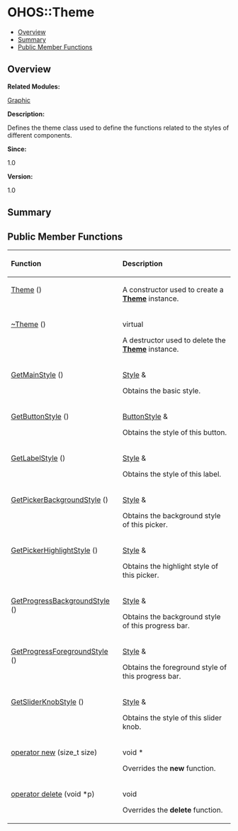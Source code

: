# OHOS::Theme<a name="EN-US_TOPIC_0000001055198164"></a>

-   [Overview](#section1834621195165635)
-   [Summary](#section1926324161165635)
-   [Public Member Functions](#pub-methods)

## **Overview**<a name="section1834621195165635"></a>

**Related Modules:**

[Graphic](graphic.md)

**Description:**

Defines the theme class used to define the functions related to the styles of different components. 

**Since:**

1.0

**Version:**

1.0

## **Summary**<a name="section1926324161165635"></a>

## Public Member Functions<a name="pub-methods"></a>

<a name="table1238953745165635"></a>
<table><thead align="left"><tr id="row1030870828165635"><th class="cellrowborder" valign="top" width="50%" id="mcps1.1.3.1.1"><p id="p779703249165635"><a name="p779703249165635"></a><a name="p779703249165635"></a>Function</p>
</th>
<th class="cellrowborder" valign="top" width="50%" id="mcps1.1.3.1.2"><p id="p1138016814165635"><a name="p1138016814165635"></a><a name="p1138016814165635"></a>Description</p>
</th>
</tr>
</thead>
<tbody><tr id="row1327507896165635"><td class="cellrowborder" valign="top" width="50%" headers="mcps1.1.3.1.1 "><p id="p847094232165635"><a name="p847094232165635"></a><a name="p847094232165635"></a><a href="graphic.md#ga375bdd5a61da0f2bc437a531c8958d70">Theme</a> ()</p>
</td>
<td class="cellrowborder" valign="top" width="50%" headers="mcps1.1.3.1.2 "><p id="p2133312892165635"><a name="p2133312892165635"></a><a name="p2133312892165635"></a> </p>
<p id="p1681955602165635"><a name="p1681955602165635"></a><a name="p1681955602165635"></a>A constructor used to create a <strong id="b2109716160165635"><a name="b2109716160165635"></a><a name="b2109716160165635"></a><a href="ohos-theme.md">Theme</a></strong> instance. </p>
</td>
</tr>
<tr id="row1719160929165635"><td class="cellrowborder" valign="top" width="50%" headers="mcps1.1.3.1.1 "><p id="p1108526798165635"><a name="p1108526798165635"></a><a name="p1108526798165635"></a><a href="graphic.md#ga7de1b9b039dd5aee8493f4aad889358f">~Theme</a> ()</p>
</td>
<td class="cellrowborder" valign="top" width="50%" headers="mcps1.1.3.1.2 "><p id="p1878451332165635"><a name="p1878451332165635"></a><a name="p1878451332165635"></a>virtual </p>
<p id="p2072900717165635"><a name="p2072900717165635"></a><a name="p2072900717165635"></a>A destructor used to delete the <strong id="b822579095165635"><a name="b822579095165635"></a><a name="b822579095165635"></a><a href="ohos-theme.md">Theme</a></strong> instance. </p>
</td>
</tr>
<tr id="row1178290462165635"><td class="cellrowborder" valign="top" width="50%" headers="mcps1.1.3.1.1 "><p id="p118309927165635"><a name="p118309927165635"></a><a name="p118309927165635"></a><a href="graphic.md#ga141064843f4b5524b91f3f7c3cb21d11">GetMainStyle</a> ()</p>
</td>
<td class="cellrowborder" valign="top" width="50%" headers="mcps1.1.3.1.2 "><p id="p1538428702165635"><a name="p1538428702165635"></a><a name="p1538428702165635"></a><a href="ohos-style.md">Style</a> &amp; </p>
<p id="p1944957893165635"><a name="p1944957893165635"></a><a name="p1944957893165635"></a>Obtains the basic style. </p>
</td>
</tr>
<tr id="row292943000165635"><td class="cellrowborder" valign="top" width="50%" headers="mcps1.1.3.1.1 "><p id="p2033238335165635"><a name="p2033238335165635"></a><a name="p2033238335165635"></a><a href="graphic.md#ga0b1ce70a05042464e32e5bbddbc8f715">GetButtonStyle</a> ()</p>
</td>
<td class="cellrowborder" valign="top" width="50%" headers="mcps1.1.3.1.2 "><p id="p1059913616165635"><a name="p1059913616165635"></a><a name="p1059913616165635"></a><a href="ohos-buttonstyle.md">ButtonStyle</a> &amp; </p>
<p id="p1134476194165635"><a name="p1134476194165635"></a><a name="p1134476194165635"></a>Obtains the style of this button. </p>
</td>
</tr>
<tr id="row1593823800165635"><td class="cellrowborder" valign="top" width="50%" headers="mcps1.1.3.1.1 "><p id="p1809941359165635"><a name="p1809941359165635"></a><a name="p1809941359165635"></a><a href="graphic.md#ga1d56911596bb1b1480a412ac9c3ff0ed">GetLabelStyle</a> ()</p>
</td>
<td class="cellrowborder" valign="top" width="50%" headers="mcps1.1.3.1.2 "><p id="p127104221165635"><a name="p127104221165635"></a><a name="p127104221165635"></a><a href="ohos-style.md">Style</a> &amp; </p>
<p id="p931646660165635"><a name="p931646660165635"></a><a name="p931646660165635"></a>Obtains the style of this label. </p>
</td>
</tr>
<tr id="row1726902589165635"><td class="cellrowborder" valign="top" width="50%" headers="mcps1.1.3.1.1 "><p id="p1063053190165635"><a name="p1063053190165635"></a><a name="p1063053190165635"></a><a href="graphic.md#ga17e000653498ceec378b79a1f25cf490">GetPickerBackgroundStyle</a> ()</p>
</td>
<td class="cellrowborder" valign="top" width="50%" headers="mcps1.1.3.1.2 "><p id="p1451985042165635"><a name="p1451985042165635"></a><a name="p1451985042165635"></a><a href="ohos-style.md">Style</a> &amp; </p>
<p id="p57528348165635"><a name="p57528348165635"></a><a name="p57528348165635"></a>Obtains the background style of this picker. </p>
</td>
</tr>
<tr id="row657199383165635"><td class="cellrowborder" valign="top" width="50%" headers="mcps1.1.3.1.1 "><p id="p1036521990165635"><a name="p1036521990165635"></a><a name="p1036521990165635"></a><a href="graphic.md#ga40c28c8cf0f19f8507b34e8c3af88c6b">GetPickerHighlightStyle</a> ()</p>
</td>
<td class="cellrowborder" valign="top" width="50%" headers="mcps1.1.3.1.2 "><p id="p776135006165635"><a name="p776135006165635"></a><a name="p776135006165635"></a><a href="ohos-style.md">Style</a> &amp; </p>
<p id="p1039398327165635"><a name="p1039398327165635"></a><a name="p1039398327165635"></a>Obtains the highlight style of this picker. </p>
</td>
</tr>
<tr id="row251276549165635"><td class="cellrowborder" valign="top" width="50%" headers="mcps1.1.3.1.1 "><p id="p2126363287165635"><a name="p2126363287165635"></a><a name="p2126363287165635"></a><a href="graphic.md#gafbc7c3ae50f322fbb9c12d06eb50b9bf">GetProgressBackgroundStyle</a> ()</p>
</td>
<td class="cellrowborder" valign="top" width="50%" headers="mcps1.1.3.1.2 "><p id="p684391735165635"><a name="p684391735165635"></a><a name="p684391735165635"></a><a href="ohos-style.md">Style</a> &amp; </p>
<p id="p240394187165635"><a name="p240394187165635"></a><a name="p240394187165635"></a>Obtains the background style of this progress bar. </p>
</td>
</tr>
<tr id="row303832487165635"><td class="cellrowborder" valign="top" width="50%" headers="mcps1.1.3.1.1 "><p id="p376379272165635"><a name="p376379272165635"></a><a name="p376379272165635"></a><a href="graphic.md#ga0366f405bc2221944783a96c14f89b8a">GetProgressForegroundStyle</a> ()</p>
</td>
<td class="cellrowborder" valign="top" width="50%" headers="mcps1.1.3.1.2 "><p id="p1279612769165635"><a name="p1279612769165635"></a><a name="p1279612769165635"></a><a href="ohos-style.md">Style</a> &amp; </p>
<p id="p1880055155165635"><a name="p1880055155165635"></a><a name="p1880055155165635"></a>Obtains the foreground style of this progress bar. </p>
</td>
</tr>
<tr id="row1409089494165635"><td class="cellrowborder" valign="top" width="50%" headers="mcps1.1.3.1.1 "><p id="p1507282679165635"><a name="p1507282679165635"></a><a name="p1507282679165635"></a><a href="graphic.md#gad528fd10d4b9bcec9d1951c1c54674ee">GetSliderKnobStyle</a> ()</p>
</td>
<td class="cellrowborder" valign="top" width="50%" headers="mcps1.1.3.1.2 "><p id="p1096231570165635"><a name="p1096231570165635"></a><a name="p1096231570165635"></a><a href="ohos-style.md">Style</a> &amp; </p>
<p id="p1316947765165635"><a name="p1316947765165635"></a><a name="p1316947765165635"></a>Obtains the style of this slider knob. </p>
</td>
</tr>
<tr id="row1799578003165635"><td class="cellrowborder" valign="top" width="50%" headers="mcps1.1.3.1.1 "><p id="p2115489330165635"><a name="p2115489330165635"></a><a name="p2115489330165635"></a><a href="graphic.md#ga4854963aa969ee20a6cd174a70f5cd23">operator new</a> (size_t size)</p>
</td>
<td class="cellrowborder" valign="top" width="50%" headers="mcps1.1.3.1.2 "><p id="p496889276165635"><a name="p496889276165635"></a><a name="p496889276165635"></a>void * </p>
<p id="p1961079407165635"><a name="p1961079407165635"></a><a name="p1961079407165635"></a>Overrides the <strong id="b784859031165635"><a name="b784859031165635"></a><a name="b784859031165635"></a>new</strong> function. </p>
</td>
</tr>
<tr id="row330113135165635"><td class="cellrowborder" valign="top" width="50%" headers="mcps1.1.3.1.1 "><p id="p1261904178165635"><a name="p1261904178165635"></a><a name="p1261904178165635"></a><a href="graphic.md#gadf1997a0f56ac2b220e7f0f8e8e0a6ef">operator delete</a> (void *p)</p>
</td>
<td class="cellrowborder" valign="top" width="50%" headers="mcps1.1.3.1.2 "><p id="p1040960741165635"><a name="p1040960741165635"></a><a name="p1040960741165635"></a>void </p>
<p id="p1234652647165635"><a name="p1234652647165635"></a><a name="p1234652647165635"></a>Overrides the <strong id="b1029739324165635"><a name="b1029739324165635"></a><a name="b1029739324165635"></a>delete</strong> function. </p>
</td>
</tr>
</tbody>
</table>

